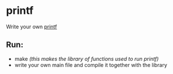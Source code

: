 # **printf**
Write your own [printf](https://www.tutorialspoint.com/c_standard_library/c_function_printf.htm)

Run:
---
- make *(this makes the library of functions used to run printf)*
- write your own main file and compile it together with the library
